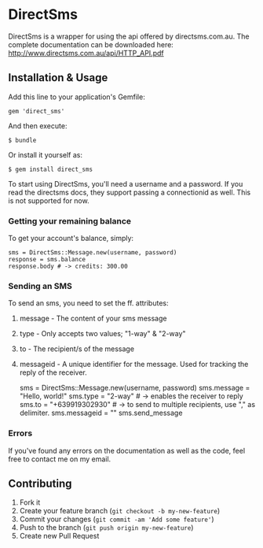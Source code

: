 # DirectSms

DirectSms is a wrapper for using the api offered by directsms.com.au. The complete documentation can be downloaded 
here: http://www.directsms.com.au/api/HTTP_API.pdf

## Installation & Usage

Add this line to your application's Gemfile:

    gem 'direct_sms'

And then execute:

    $ bundle

Or install it yourself as:

    $ gem install direct_sms

To start using DirectSms, you'll need a username and a password. If you read the directsms docs, they support passing a 
connectionid as well. This is not supported for now.

### Getting your remaining balance

To get your account's balance, simply:

    sms = DirectSms::Message.new(username, password)
    response = sms.balance
    response.body # -> credits: 300.00

### Sending an SMS

To send an sms, you need to set the ff. attributes:

1. message - The content of your sms message
2. type - Only accepts two values; "1-way" & "2-way"
3. to - The recipient/s of the message
4. messageid - A unique identifier for the message. Used for tracking the reply of the receiver.

    sms = DirectSms::Message.new(username, password)
    sms.message = "Hello, world!"
    sms.type = "2-way" # -> enables the receiver to reply
    sms.to = "+639919302930" # -> to send to multiple recipients, use "," as delimiter.
    sms.messageid = "<id>"
    sms.send_message

### Errors

If you've found any errors on the documentation as well as the code, feel free to contact me on my email.

## Contributing

1. Fork it
2. Create your feature branch (`git checkout -b my-new-feature`)
3. Commit your changes (`git commit -am 'Add some feature'`)
4. Push to the branch (`git push origin my-new-feature`)
5. Create new Pull Request
